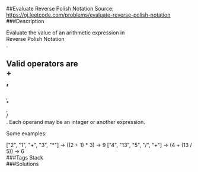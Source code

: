 ##Evaluate Reverse Polish Notation
Source: https://oj.leetcode.com/problems/evaluate-reverse-polish-notation  
###Description

                

Evaluate the value of an arithmetic expression in   
Reverse Polish Notation  
.
  


  

Valid operators are   
+  
,   
-  
,   
*  
,   
/  
. Each operand may be an integer or another expression.
  


  

Some examples:  

  

  ["2", "1", "+", "3", "*"] -> ((2 + 1) * 3) -> 9
  ["4", "13", "5", "/", "+"] -> (4 + (13 / 5)) -> 6  
###Tags
Stack  
###Solutions